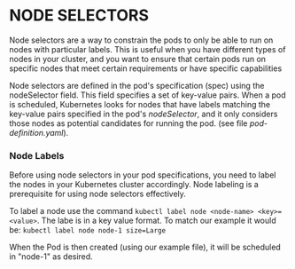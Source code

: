# NODE SELECTORS

Node selectors are a way to constrain the pods to only be able to run on nodes with particular labels. This is useful when you have different types of nodes in your cluster, and you want to ensure that certain pods run on specific nodes that meet certain requirements or have specific capabilities

Node selectors are defined in the pod's specification (spec) using the nodeSelector field. This field specifies a set of key-value pairs. When a pod is scheduled, Kubernetes looks for nodes that have labels matching the key-value pairs specified in the pod's _nodeSelector_, and it only considers those nodes as potential candidates for running the pod. (see file _pod-definition.yaml_).

### Node Labels

Before using node selectors in your pod specifications, you need to label the nodes in your Kubernetes cluster accordingly. Node labeling is a prerequisite for using node selectors effectively.

To label a node use the command `kubectl label node <node-name> <key>=<value>`. The labe is in a key value format. To match our example it would be: `kubectl label node node-1 size=Large`

When the Pod is then created (using our example file), it will be scheduled in "node-1" as desired.
